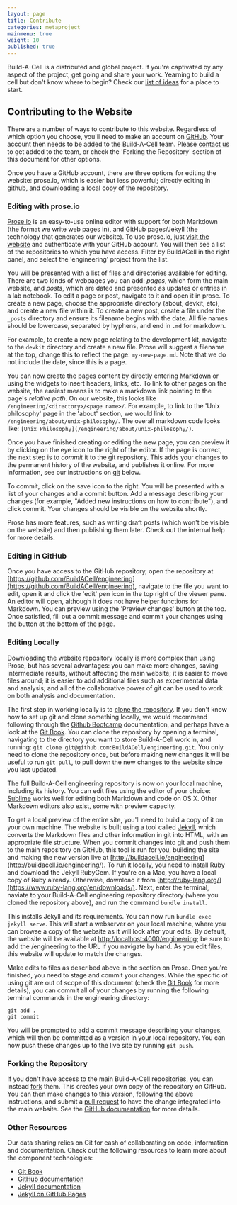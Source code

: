 ```yaml
---
layout: page
title: Contribute
categories: metaproject
mainmenu: true
weight: 10
published: true
---
```


Build-A-Cell is a distributed and global project. If you're captivated by any aspect of the project, get going and share your work. Yearning to build a cell but don't know where to begin? Check our [list of ideas](/engineering/about/bootsequence/) for a place to start.

## Contributing to the Website
There are a number of ways to contribute to this website. Regardless of which option you choose, you'll need to make an account on [GitHub](https://github.com/join). Your account then needs to be added to the Build-A-Cell team. Please [contact us](mailto:atg@buildacell.io) to get added to the team, or check the 'Forking the Repository' section of this document for other options.

Once you have a GitHub account, there are three options for editing the website: prose.io, which is easier but less powerful; directly editing in github, and downloading a local copy of the repository.

### Editing with prose.io
[Prose.io](http://prose.io) is an easy-to-use online editor with support for both Markdown (the format we write web pages in), and GitHub pages/Jekyll (the technology that generates our website). To use prose.io, just [visit the website](http://prose.io) and authenticate with your GitHub account. You will then see a list of the repositories to which you have access. Filter by BuildACell in the right panel, and select the 'engineering' project from the list.

You will be presented with a list of files and directories available for editing. There are two kinds of webpages you can add: *pages*, which form the main website, and *posts*, which are dated and presented as updates or entries in a lab notebook. To edit a page or post, navigate to it and open it in prose. To create a new page, choose the appropriate directory (about, devkit, etc), and create a new file within it. To create a new post, create a file under the `_posts` directory and ensure its filename begins with the date. All file names should be lowercase, separated by hyphens, and end in `.md` for markdown. 

For example, to create a new page relating to the development kit, navigate to the `devkit` directory and create a new file. Prose will suggest a filename at the top, change this to reflect the page: `my-new-page.md`. Note that we do not include the date, since this is a page.

You can now create the pages content by directly entering [Markdown](http://daringfireball.net/projects/markdown/) or using the widgets to insert headers, links, etc. To link to other pages on the website, the easiest means is to make a markdown link pointing to the page's *relative path*. On our website, this looks like `/engineering/<directory>/<page name>/`. For example, to link to the 'Unix philosophy' page in the 'about' section, we would link to `/engineering/about/unix-philosophy/`. The overall markdown code looks like: `[Unix Philosophy](/engineering/about/unix-philosophy/)`.

Once you have finished creating or editing the new page, you can preview it by clicking on the eye icon to the right of the editor. If the page is correct, the next step is to *commit* it to the git repository. This adds your changes to the permanent history of the website, and publishes it online. For more information, see our instructions on [git](#git) below.

To commit, click on the save icon to the right. You will be presented with a list of your changes and a commit button. Add a message describing your changes (for example, "Added new instructions on how to contribute"), and click commit. Your changes should be visible on the website shortly.

Prose has more features, such as writing draft posts (which won't be visible on the website) and then publishing them later. Check out the internal help for more details.

### Editing in GitHub

Once you have access to the GitHub repository, open the repository at [https://github.com/BuildACell/engineering](https://github.com/BuildACell/engineering), navigate to the file you want to edit, open it and click the 'edit' pen icon in the top right of the viewer pane. An editor will open, although it does not have helper functions for Markdown. You can preview using the 'Preview changes' button at the top. Once satisfied, fill out a commit message and commit your changes using the button at the bottom of the page.

### Editing Locally

Downloading the website repository locally is more complex than using Prose, but has several advantages: you can make more changes, saving intermediate results, without affecting the main website; it is easier to move files around; it is easier to add additional files such as experimental data and analysis; and all of the collaborative power of git can be used to work on both analysis and documentation.

The first step in working locally is to [clone the repository](https://github.com/BuildACell/engineering). If you don't know how to set up git and clone something locally, we would recommend following through the [Github Bootcamp](https://help.github.com/articles/set-up-git/) documentation, and perhaps have a look at the [Git Book](https://git-scm.com/book/en/v2). You can clone the repository by opening a terminal, navigating to the directory you want to store Build-A-Cell work in, and running: `git clone git@github.com:BuildACell/engineering.git`. You only need to clone the repository once, but before making new changes it will be useful to run `git pull`, to pull down the new changes to the website since you last updated.

The full Build-A-Cell engineering repository is now on your local machine, including its history. You can edit files using the editor of your choice: [Sublime](https://www.sublimetext.com) works well for editing both Markdown and code on OS X. Other Markdown editors also exist, some with preview capacity.

To get a local preview of the entire site, you'll need to build a copy of it on your own machine. The website is built using a tool called [Jekyll](https://jekyllrb.com/), which converts the Markdown files and other information in git into HTML, with an appropriate file structure. When you commit changes into git and push them to the main repository on GitHub, this tool is run for you, building the site and making the new version live at [http://buildacell.io/engineering](http://buildacell.io/engineering/). To run it locally, you need to install Ruby and download the Jekyll RubyGem. If you're on a Mac, you have a local copy of Ruby already. Otherwise, download it from [http://ruby-lang.org/](https://www.ruby-lang.org/en/downloads/). Next, enter the terminal, naviate to your Build-A-Cell engineering repository directory (where you cloned the repository above), and run the command `bundle install`.

This installs Jekyll and its requirements. You can now run `bundle exec jekyll serve`. This will start a webserver on your local machine, where you can browse a copy of the website as it will look after your edits. By default, the website will be available at [http://localhost:4000/engineering](http://localhost:4000/engineering); be sure to add the /engineering to the URL if you navigate by hand. As you edit files, this website will update to match the changes.

Make edits to files as described above in the section on Prose. Once you're finished, you need to stage and commit your changes. While the specific of using git are out of scope of this document (check the [Git Book](https://git-scm.com/book/en/v2) for more details), you can commit all of your changes by running the following terminal commands in the engineering directory:

```
git add .
git commit
```

You will be prompted to add a commit message describing your changes, which will then be committed as a version in your local repository. You can now push these changes up to the live site by running `git push`.

### Forking the Repository

If you don't have access to the main Build-A-Cell repositories, you can instead [fork](https://help.github.com/articles/fork-a-repo/) them. This creates your own copy of the repository on GitHub. You can then make changes to this version, following the above instructions, and submit a [pull request](https://help.github.com/articles/about-pull-requests/) to have the change integrated into the main website. See the [GitHub documentation](https://help.github.com/) for more details.

### Other Resources

Our data sharing relies on Git for eash of collaborating on code, information and documentation. Check out the following resources to learn more about the component technologies:

* [Git Book](https://git-scm.com/book/en/v2)
* [GitHub documentation](https://help.github.com/)
* [Jekyll documentation](https://jekyllrb.com/docs/home/)
* [Jekyll on GitHub Pages](https://pages.github.com)
